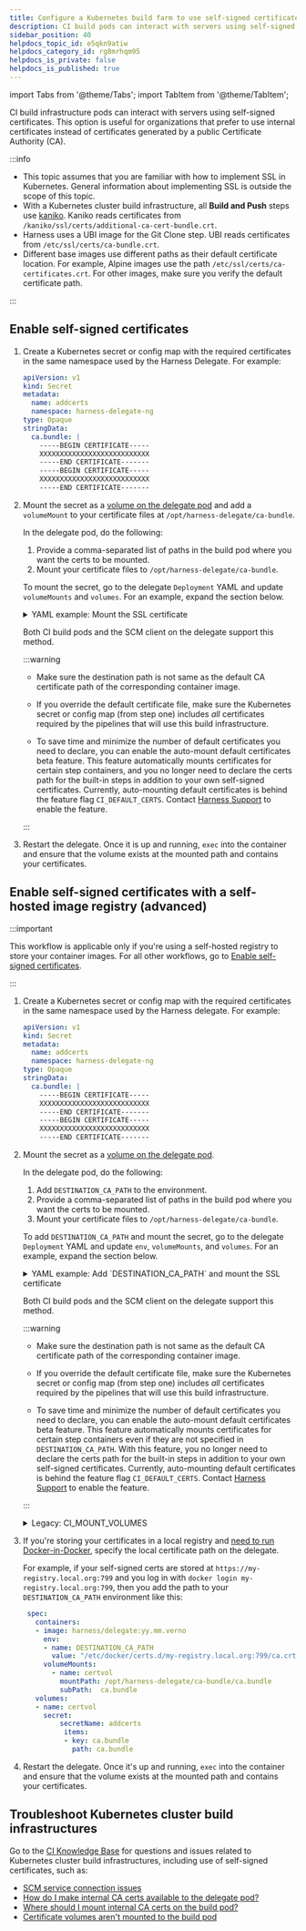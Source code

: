 ```yaml
---
title: Configure a Kubernetes build farm to use self-signed certificates
description: CI build pods can interact with servers using self-signed certificates.
sidebar_position: 40
helpdocs_topic_id: e5qkn9atiw
helpdocs_category_id: rg8mrhqm95
helpdocs_is_private: false
helpdocs_is_published: true
---
```


import Tabs from '@theme/Tabs';
import TabItem from '@theme/TabItem';

<DocsTag  text="Team plan" link="/docs/continuous-integration/ci-quickstarts/ci-subscription-mgmt" /> <DocsTag  text="Enterprise plan" link="/docs/continuous-integration/ci-quickstarts/ci-subscription-mgmt" />

CI build infrastructure pods can interact with servers using self-signed certificates. This option is useful for organizations that prefer to use internal certificates instead of certificates generated by a public Certificate Authority (CA).

:::info

* This topic assumes that you are familiar with how to implement SSL in Kubernetes. General information about implementing SSL is outside the scope of this topic.
* With a Kubernetes cluster build infrastructure, all **Build and Push** steps use [kaniko](https://github.com/GoogleContainerTools/kaniko/blob/main/README.md). Kaniko reads certificates from `/kaniko/ssl/certs/additional-ca-cert-bundle.crt`.
* Harness uses a UBI image for the Git Clone step. UBI reads certificates from `/etc/ssl/certs/ca-bundle.crt`.
* Different base images use different paths as their default certificate location. For example, Alpine images use the path `/etc/ssl/certs/ca-certificates.crt`. For other images, make sure you verify the default certificate path.

:::

## Enable self-signed certificates

1. Create a Kubernetes secret or config map with the required certificates in the same namespace used by the Harness Delegate. For example:

   ```yaml
   apiVersion: v1
   kind: Secret
   metadata:
     name: addcerts
     namespace: harness-delegate-ng
   type: Opaque
   stringData:
     ca.bundle: |
       -----BEGIN CERTIFICATE-----
       XXXXXXXXXXXXXXXXXXXXXXXXXXX
       -----END CERTIFICATE-------
       -----BEGIN CERTIFICATE-----
       XXXXXXXXXXXXXXXXXXXXXXXXXXX
       -----END CERTIFICATE-------
   ```

2. Mount the secret as a [volume on the delegate pod](https://kubernetes.io/docs/tasks/configure-pod-container/configure-volume-storage/) and add a `volumeMount` to your certificate files at `/opt/harness-delegate/ca-bundle`.

   In the delegate pod, do the following:

     1. Provide a comma-separated list of paths in the build pod where you want the certs to be mounted.
     2. Mount your certificate files to `/opt/harness-delegate/ca-bundle`.

   To mount the secret, go to the delegate `Deployment` YAML and update `volumeMounts` and `volumes`. For an example, expand the section below.

   <details>
   <summary>YAML example: Mount the SSL certificate</summary>

   ```yaml
      apiVersion: apps/v1
      kind: Deployment
      metadata:
        labels:
          harness.io/name: abc-ca-kubernetes-delegate
        name: abc-ca-kubernetes-delegate
        namespace: abc-ca-kubernetes-delegate
      spec:
        replicas: 1
        minReadySeconds: 120
        selector:
          matchLabels:
            harness.io/name: abc-ca-kubernetes-delegate
        template:
          metadata:
            labels:
              harness.io/name: abc-ca-kubernetes-delegate
            annotations:
              # ...
          spec:
            terminationGracePeriodSeconds: 600
            restartPolicy: Always
            containers:
            - image: harness/delegate:yy.mm.verno
              imagePullPolicy: Always
              name: delegate
              securityContext:
                # ...
              ports:
                # ...
              resources:
                # ...
              livenessProbe:
                # ...
              startupProbe:
                # ...
              envFrom:
                # ...
              env:
                # ...
              volumeMounts:
              ### ADD THE VOLUME MOUNT HERE
              - name: certvol
                mountPath: /opt/harness-delegate/ca-bundle/ca.bundle
                subPath: ca.bundle
            volumes:
            ### ADD THE VOLUME HERE
            - name: certvol
              secret:
                secretName: addcerts
                items:
                  - key: ca.bundle
                    path: ca.bundle

   ```

   </details>

   Both CI build pods and the SCM client on the delegate support this method.

   :::warning

   * Make sure the destination path is not same as the default CA certificate path of the corresponding container image.

   * If you override the default certificate file, make sure the Kubernetes secret or config map (from step one) includes *all* certificates required by the pipelines that will use this build infrastructure.

   * To save time and minimize the number of default certificates you need to declare, you can enable the auto-mount default certificates beta feature. This feature automatically mounts certificates for certain step containers<!--Git clone and kaniko steps-->, and you no longer need to declare the certs path for the built-in steps in addition to your own self-signed certificates. Currently, auto-mounting default certificates is behind the feature flag `CI_DEFAULT_CERTS`. Contact [Harness Support](mailto:support@harness.io) to enable the feature.

   :::


3. Restart the delegate. Once it is up and running, `exec` into the container and ensure that the volume exists at the mounted path and contains your certificates.

## Enable self-signed certificates with a self-hosted image registry (advanced)

:::important

This workflow is applicable only if you're using a self-hosted registry to store your container images. For all other workflows, go to [Enable self-signed certificates](#enable-self-signed-certificates). 

:::

1. Create a Kubernetes secret or config map with the required certificates in the same namespace used by the Harness delegate. For example:

   ```yaml
   apiVersion: v1
   kind: Secret
   metadata:
     name: addcerts
     namespace: harness-delegate-ng
   type: Opaque
   stringData:
     ca.bundle: |
       -----BEGIN CERTIFICATE-----
       XXXXXXXXXXXXXXXXXXXXXXXXXXX
       -----END CERTIFICATE-------
       -----BEGIN CERTIFICATE-----
       XXXXXXXXXXXXXXXXXXXXXXXXXXX
       -----END CERTIFICATE-------
   ```

2. Mount the secret as a [volume on the delegate pod](https://kubernetes.io/docs/tasks/configure-pod-container/configure-volume-storage/).

   In the delegate pod, do the following:

      1. Add `DESTINATION_CA_PATH` to the environment.
      2. Provide a comma-separated list of paths in the build pod where you want the certs to be mounted.
      3. Mount your certificate files to `/opt/harness-delegate/ca-bundle`.

   To add `DESTINATION_CA_PATH` and mount the secret, go to the delegate `Deployment` YAML and update `env`, `volumeMounts`, and `volumes`. For an example, expand the section below.

   <details>
   <summary>YAML example: Add `DESTINATION_CA_PATH` and mount the SSL certificate</summary>

   ```yaml
      apiVersion: apps/v1
      kind: Deployment
      metadata:
        labels:
          harness.io/name: abc-ca-kubernetes-delegate
        name: abc-ca-kubernetes-delegate
        namespace: abc-ca-kubernetes-delegate
      spec:
        replicas: 1
        minReadySeconds: 120
        selector:
          matchLabels:
            harness.io/name: abc-ca-kubernetes-delegate
        template:
          metadata:
            labels:
              harness.io/name: abc-ca-kubernetes-delegate
            annotations:
              # ...
          spec:
            terminationGracePeriodSeconds: 600
            restartPolicy: Always
            containers:
            - image: harness/delegate:yy.mm.verno
              imagePullPolicy: Always
              name: delegate
              securityContext:
                # ...
              ports:
                # ...
              resources:
                # ...
              livenessProbe:
                # ...
              startupProbe:
                # ...
              envFrom:
                # ...
              env:
              ### ADD DESTINATION_CA_PATH HERE
              - name: DESTINATION_CA_PATH
                value: "/etc/ssl/certs/ca-bundle.crt,/kaniko/ssl/certs/additional-ca-cert-bundle.crt"
              volumeMounts:
              ### ADD THE VOLUME MOUNT HERE
              - name: certvol
                mountPath: /opt/harness-delegate/ca-bundle/ca.bundle
                subPath: ca.bundle
            volumes:
            ### ADD THE VOLUME HERE
            - name: certvol
              secret:
                secretName: addcerts
                items:
                  - key: ca.bundle
                    path: ca.bundle
   ```

   </details>

   Both CI build pods and the SCM client on the delegate support this method.

   :::warning

   * Make sure the destination path is not same as the default CA certificate path of the corresponding container image.

   * If you override the default certificate file, make sure the Kubernetes secret or config map (from step one) includes *all* certificates required by the pipelines that will use this build infrastructure.

   * To save time and minimize the number of default certificates you need to declare, you can enable the auto-mount default certificates beta feature. This feature automatically mounts certificates for certain step containers <!--Git clone and kaniko steps--> even if they are not specified in `DESTINATION_CA_PATH`. With this feature, you no longer need to declare the certs path for the built-in steps in addition to your own self-signed certificates. Currently, auto-mounting default certificates is behind the feature flag `CI_DEFAULT_CERTS`. Contact [Harness Support](mailto:support@harness.io) to enable the feature.

   :::

   <details>
   <summary>Legacy: CI_MOUNT_VOLUMES</summary>

   Prior to the introduction of `DESTINATION_CA_PATH`, you used `ADDITIONAL_CERTS_PATH` and `CI_MOUNT_VOLUMES` to mount certs.

   The legacy method is still supported, but Harness recommends `DESTINATION_CA_PATH`. If you include both, `DESTINATION_CA_PATH` takes precedence. If Harness can't resolve `DESTINATION_CA_PATH`, it falls back to `CI_MOUNT_VOLUMES` and `ADDITIONAL_CERTS_PATH`.

   You must specify both `ADDITIONAL_CERTS_PATH` and `CI_MOUNT_VOLUMES`.

   For `ADDITIONAL_CERTS_PATH`, provide the path to the certificates in the delegate, such as `/tmp/ca.bundle`.

   For `CI_MOUNT_VOLUMES`, provide a comma-separated list of `source:destination` mappings where `source` is the certificate path on the delegate, and `destination` is the path where you want to expose the certificates on the build containers. For example:

   ```
   /tmp/ca.bundle:/etc/ssl/certs/ca-bundle.crt,/tmp/ca.bundle:/kaniko/ssl/certs/additional-ca-cert-bundle.crt
   ```

   The `CI_MOUNT_VOLUMES` list must include *all* certificates that your build containers need to interact with external services.

   ```yaml
         spec:
           containers:
             - image: harness/delegate:yy.mm.verno
               # ...
               env:
               # ADD ADDITIONAL_CERTS_PATH AND CI_MOUNT_VOLUMES HERE
                 - name: ADDITIONAL_CERTS_PATH
                   value: /tmp/ca.bundle
                 - name: CI_MOUNT_VOLUMES
                   value: "/tmp/ca.bundle:/etc/ssl/certs/ca-bundle.crt,/tmp/ca.bundle:/kaniko/ssl/certs/additional-ca-cert-bundle.crt"
               volumeMounts:
               # ADD VOLUME MOUNT HERE
                 - name: certvol
                   mountPath: /tmp/ca.bundle
                   subPath:  ca.bundle
           volumes:
             # ADD VOLUME HERE
             - name: certvol
               secret:
                 secretName: addcerts
                 items:
                 - key: ca.bundle
                   path: ca.bundle
   ```

   </details>

3. If you're storing your certificates in a local registry and [need to run Docker-in-Docker](/docs/security-testing-orchestration/sto-techref-category/security-step-settings-reference#docker-in-docker-requirements-for-sto), specify the local certificate path on the delegate.

   For example, if your self-signed certs are stored at `https://my-registry.local.org:799` and you log in with `docker login my-registry.local.org:799`, then you add the path to your `DESTINATION_CA_PATH` environment like this:

   ```yaml
    spec:
      containers:
      - image: harness/delegate:yy.mm.verno
        env:
        - name: DESTINATION_CA_PATH
          value: "/etc/docker/certs.d/my-registry.local.org:799/ca.crt,/etc/ssl/certs/ca-bundle.crt,/kaniko/ssl/certs/additional-ca-cert-bundle.crt"
        volumeMounts:
          - name: certvol
            mountPath: /opt/harness-delegate/ca-bundle/ca.bundle
            subPath:  ca.bundle
      volumes:
      - name: certvol
        secret:
            secretName: addcerts
             items:
             - key: ca.bundle
               path: ca.bundle
   ```

4. Restart the delegate. Once it's up and running, `exec` into the container and ensure that the volume exists at the mounted path and contains your certificates.

## Troubleshoot Kubernetes cluster build infrastructures

Go to the [CI Knowledge Base](/kb/continuous-integration/continuous-integration-faqs) for questions and issues related to Kubernetes cluster build infrastructures, including use of self-signed certificates, such as:

* [SCM service connection issues](/kb/continuous-integration/continuous-integration-faqs/#git-connector-scm-connection-errors-when-using-self-signed-certificates)
* [How do I make internal CA certs available to the delegate pod?](/kb/continuous-integration/continuous-integration-faqs/#how-do-i-make-internal-ca-certs-available-to-the-delegate-pod)
* [Where should I mount internal CA certs on the build pod?](/kb/continuous-integration/continuous-integration-faqs/#where-should-i-mount-internal-ca-certs-on-the-build-pod)
* [Certificate volumes aren't mounted to the build pod](/kb/continuous-integration/continuous-integration-faqs/#certificate-volumes-arent-mounted-to-the-build-pod)
